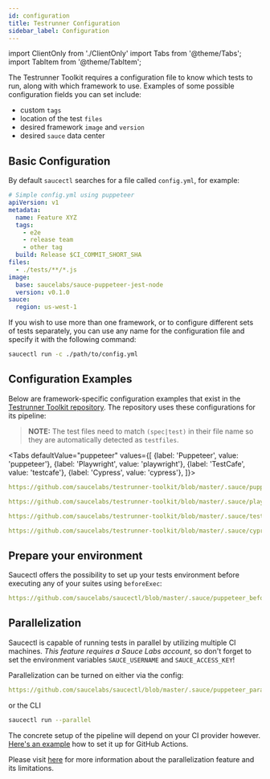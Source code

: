 ```yaml
---
id: configuration
title: Testrunner Configuration
sidebar_label: Configuration
---
```


import ClientOnly from './ClientOnly'
import Tabs from '@theme/Tabs';
import TabItem from '@theme/TabItem';

The Testrunner Toolkit requires a configuration file to know which tests to run, along with which framework to use. Examples of some possible configuration fields you can set include:

* custom `tags`
* location of the test `files`
* desired framework `image` and `version`
* desired `sauce` data center

## Basic Configuration

By default `saucectl` searches for a file called `config.yml`, for example:

```yaml
# Simple config.yml using puppeteer
apiVersion: v1
metadata:
  name: Feature XYZ
  tags:
    - e2e
    - release team
    - other tag
  build: Release $CI_COMMIT_SHORT_SHA
files:
  - ./tests/**/*.js
image:
  base: saucelabs/sauce-puppeteer-jest-node
  version: v0.1.0
sauce:
  region: us-west-1
```

If you wish to use more than one framework, or to configure different sets of tests separately, you can use any name for the configuration file and specify it with the following command:

```bash
saucectl run -c ./path/to/config.yml
```

## Configuration Examples
Below are framework-specific configuration examples that exist in the [Testrunner Toolkit repository](https://github.com/saucelabs/testrunner-toolkit/tree/master/.sauce). The repository uses these configurations for its pipeline:

>
> **NOTE:** The test files need to match `(spec|test)` in their file name so they are automatically detected as `testfiles`.
>

<Tabs
  defaultValue="puppeteer"
  values={[
    {label: 'Puppeteer', value: 'puppeteer'},
    {label: 'Playwright', value: 'playwright'},
    {label: 'TestCafe', value: 'testcafe'},
    {label: 'Cypress', value: 'cypress'},
  ]}>

<TabItem value="puppeteer">
<ClientOnly>

```yaml reference
https://github.com/saucelabs/testrunner-toolkit/blob/master/.sauce/puppeteer.yml
```

</ClientOnly>
</TabItem>
<TabItem value="playwright">
<ClientOnly>

```yaml reference 
https://github.com/saucelabs/testrunner-toolkit/blob/master/.sauce/playwright.yml
```

</ClientOnly>
</TabItem>
<TabItem value="testcafe">
<ClientOnly>

```yaml reference 
https://github.com/saucelabs/testrunner-toolkit/blob/master/.sauce/testcafe.yml
```

</ClientOnly>
</TabItem>
<TabItem value="cypress">
<ClientOnly>

```yaml reference
https://github.com/saucelabs/testrunner-toolkit/blob/master/.sauce/cypress.yml
```
</ClientOnly>
</TabItem>
</Tabs>

## Prepare your environment

Saucectl offers the possibility to set up your tests environment before executing any of your suites using `beforeExec`: 

<ClientOnly>

```yaml reference
https://github.com/saucelabs/saucectl/blob/master/.sauce/puppeteer_before_exec.yml#L14-L15
```

</ClientOnly>

## Parallelization

Saucectl is capable of running tests in parallel by utilizing multiple CI machines. _This feature requires a Sauce Labs account_, so don't forget to set the environment variables `SAUCE_USERNAME` and `SAUCE_ACCESS_KEY`!

Parallelization can be turned on either via the config:

<ClientOnly>

```yaml reference
https://github.com/saucelabs/saucectl/blob/master/.sauce/puppeteer_parallel.yml#L21
```

</ClientOnly>

or the CLI
```bash
saucectl run --parallel
```

The concrete setup of the pipeline will depend on your CI provider however. [Here's an example](https://github.com/saucelabs/saucectl/blob/master/.github/workflows/test.yml#L94-L145) how to set it up for GitHub Actions.

Please visit [here](/dev/cli/saucectl#parallel) for more information about the parallelization feature and its limitations.
